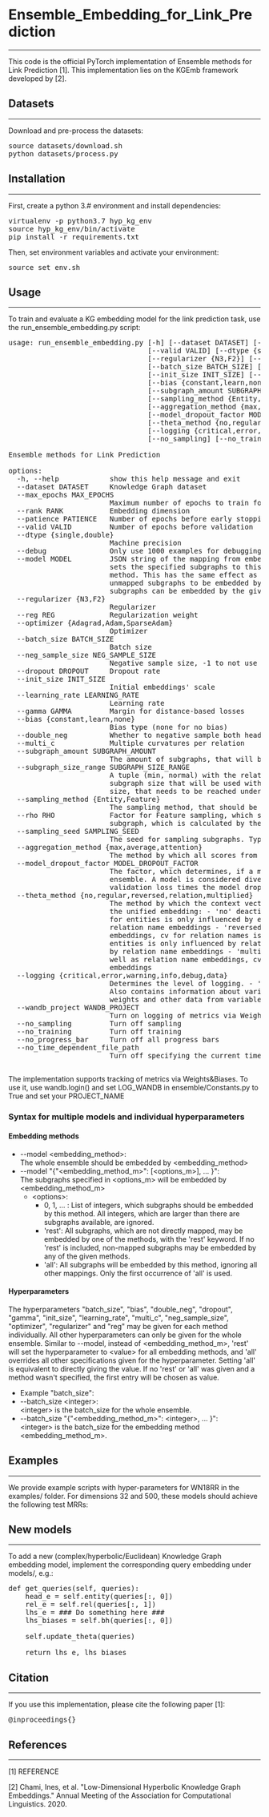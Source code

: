 # Ensemble_Embedding_for_Link_Prediction

---

This code is the official PyTorch implementation of Ensemble methods for Link Prediction [1].
This implementation lies on the KGEmb framework developed by [2].

## Datasets

---

Download and pre-process the datasets:

<pre>
source datasets/download.sh
python datasets/process.py
</pre>

## Installation

---

<!-- TODO get correct python version and update dependencies -->
First, create a python 3.# environment and install dependencies:
<pre>
virtualenv -p python3.7 hyp_kg_env
source hyp_kg_env/bin/activate
pip install -r requirements.txt
</pre>
Then, set environment variables and activate your environment:
<pre>
source set_env.sh
</pre>

## Usage

---

To train and evaluate a KG embedding model for the link prediction task, use the run_ensemble_embedding.py script:
<pre>
usage: run_ensemble_embedding.py [-h] [--dataset DATASET] [--max_epochs MAX_EPOCHS] [--rank RANK] [--patience PATIENCE]
                                 [--valid VALID] [--dtype {single,double}] [--debug] [--model MODEL]
                                 [--regularizer {N3,F2}] [--reg REG] [--optimizer {Adagrad,Adam,SparseAdam}]
                                 [--batch_size BATCH_SIZE] [--neg_sample_size NEG_SAMPLE_SIZE] [--dropout DROPOUT]
                                 [--init_size INIT_SIZE] [--learning_rate LEARNING_RATE] [--gamma GAMMA]
                                 [--bias {constant,learn,none}] [--double_neg] [--multi_c]
                                 [--subgraph_amount SUBGRAPH_AMOUNT] [--subgraph_size_range SUBGRAPH_SIZE_RANGE]
                                 [--sampling_method {Entity,Feature}] [--rho RHO] [--sampling_seed SAMPLING_SEED]
                                 [--aggregation_method {max,average,attention}]
                                 [--model_dropout_factor MODEL_DROPOUT_FACTOR]
                                 [--theta_method {no,regular,reversed,relation,multiplied}]
                                 [--logging {critical,error,warning,info,debug,data}] [--wandb_project WANDB_PROJECT]      
                                 [--no_sampling] [--no_training] [--no_progress_bar] [--no_time_dependent_file_path]       

Ensemble methods for Link Prediction

options:
  -h, --help            show this help message and exit
  --dataset DATASET     Knowledge Graph dataset
  --max_epochs MAX_EPOCHS
                        Maximum number of epochs to train for
  --rank RANK           Embedding dimension
  --patience PATIENCE   Number of epochs before early stopping
  --valid VALID         Number of epochs before validation
  --dtype {single,double}
                        Machine precision
  --debug               Only use 1000 examples for debugging
  --model MODEL         JSON string of the mapping from embedding methods to subgraphs. - &lt;subgraph number&gt; in a mapping   
                        sets the specified subgraphs to this method - 'all' in a mapping sets all subgraphs to this        
                        method. This has the same effect as --model &lt;MODEL_NAME&gt; - 'rest' in a mapping allows all
                        unmapped subgraphs to be embedded by this method. If nothing was specified in the mapping, all     
                        subgraphs can be embedded by the given embedding method.
  --regularizer {N3,F2}
                        Regularizer
  --reg REG             Regularization weight
  --optimizer {Adagrad,Adam,SparseAdam}
                        Optimizer
  --batch_size BATCH_SIZE
                        Batch size
  --neg_sample_size NEG_SAMPLE_SIZE
                        Negative sample size, -1 to not use negative sampling
  --dropout DROPOUT     Dropout rate
  --init_size INIT_SIZE
                        Initial embeddings' scale
  --learning_rate LEARNING_RATE
                        Learning rate
  --gamma GAMMA         Margin for distance-based losses
  --bias {constant,learn,none}
                        Bias type (none for no bias)
  --double_neg          Whether to negative sample both head and tail entities
  --multi_c             Multiple curvatures per relation
  --subgraph_amount SUBGRAPH_AMOUNT
                        The amount of subgraphs, that will be present in the ensemble
  --subgraph_size_range SUBGRAPH_SIZE_RANGE
                        A tuple (min, normal) with the relative subgraph sizes, where - 'min' is the minimal relative      
                        subgraph size that will be used with Feature sampling - 'normal' is the normal relative subgraph   
                        size, that needs to be reached under normal conditions
  --sampling_method {Entity,Feature}
                        The sampling method, that should be used
  --rho RHO             Factor for Feature sampling, which specifies, how many relation names should be present in the     
                        subgraph, which is calculated by the formula 'rho * √|Relation Names|'
  --sampling_seed SAMPLING_SEED
                        The seed for sampling subgraphs. Type 'random' for a random seed.
  --aggregation_method {max,average,attention}
                        The method by which all scores from the ensemble are aggregated.
  --model_dropout_factor MODEL_DROPOUT_FACTOR
                        The factor, which determines, if a model is considered diverged and therefore removed from the     
                        ensemble. A model is considered diverged, if the current validation loss exceeds the first
                        validation loss times the model dropout factor
  --theta_method {no,regular,reversed,relation,multiplied}
                        The method by which the context vectors (cv) are used in order to calculate attention values for   
                        the unified embedding: - 'no' deactivates the calculation of an unified embedding - 'regular' cv   
                        for entities is only influenced by entity embeddings, cv for relation names is only influenced by  
                        relation name embeddings - 'reversed' cv for entities is only influenced by relation name
                        embeddings, cv for relation names is only influenced by entity embeddings - 'relation' cv for      
                        entities is only influenced by relation name embeddings, cv for relation names is only influenced  
                        by relation name embeddings - 'multiplied' cv for entities is influenced by entity embeddings as   
                        well as relation name embeddings, cv for relation names is only influenced by relation name        
                        embeddings
  --logging {critical,error,warning,info,debug,data}
                        Determines the level of logging. - 'info': Contains information about the progress - 'debug':      
                        Also contains information about variables, e.g. tensor sizes - 'data': Also contains embedding     
                        weights and other data from variables, which is printed directly to the log'
  --wandb_project WANDB_PROJECT
                        Turn on logging of metrics via Weights&Biases and synchronize with the given project name.
  --no_sampling         Turn off sampling
  --no_training         Turn off training
  --no_progress_bar     Turn off all progress bars
  --no_time_dependent_file_path
                        Turn off specifying the current time in file path, when creating logs and other files

</pre>


The implementation supports tracking of metrics via Weights&Biases. To use it, use wandb.login() and set LOG_WANDB in
ensemble/Constants.py to True and set your PROJECT_NAME

### Syntax for multiple models and individual hyperparameters

#### Embedding methods

- --model <embedding_method>:  
  The whole ensemble should be embedded by <embedding_method>
- --model "{\"<embedding_method_m>\": [\<options_m>], ... }":  
  The subgraphs specified in \<options_m> will be embedded by <embedding_method_m>
    - \<options>:
        - 0, 1, ... : List of integers, which subgraphs should be embedded by this method. All integers, which
          are larger than there are subgraphs available, are ignored.
        - 'rest': All subgraphs, which are not directly mapped, may be embedded by one of the methods, with the
          'rest' keyword. If no 'rest' is included, non-mapped subgraphs may be embedded by any of the given
          methods.
        - 'all': All subgraphs will be embedded by this method, ignoring all other mappings. Only the first
          occurrence of 'all' is used.

#### Hyperparameters

The hyperparameters "batch_size", "bias", "double_neg", "dropout", "gamma", "init_size", "learning_rate",
"multi_c", "neg_sample_size", "optimizer", "regularizer" and "reg" may be given for each method individually. All
other hyperparameters can only be given for the whole ensemble.
Similar to --model, instead of \<embedding_method_m>, 'rest' will set the hyperparameter to \<value> for all embedding
methods, and 'all' overrides all other specifications given for the hyperparameter. Setting 'all' is equivalent to
directly giving the value. If no 'rest' or 'all' was given
and a method wasn't specified, the first entry will be chosen as value.
- Example "batch_size":
- --batch_size \<integer>:  
  \<integer> is the batch_size for the whole ensemble.
- --batch_size "{\"<embedding_method_m>\": \<integer>, ... }":  
  \<integer> is the batch_size for the embedding method \<embedding_method_m>.

## Examples

---

We provide example scripts with hyper-parameters for WN18RR in the examples/ folder. For dimensions 32 and 500, these
models should achieve the following test MRRs:

## New models

---

To add a new (complex/hyperbolic/Euclidean) Knowledge Graph embedding model, implement the corresponding query embedding
under models/, e.g.:
<pre>
def get_queries(self, queries):
    head_e = self.entity(queries[:, 0])
    rel_e = self.rel(queries[:, 1])
    lhs_e = ### Do something here ###
    lhs_biases = self.bh(queries[:, 0])

    self.update_theta(queries)

    return lhs_e, lhs_biases
</pre>

## Citation

---

If you use this implementation, please cite the following paper [1]:
<!-- TODO Get reference for citation -->
<pre>
@inproceedings{}
</pre>

## References

---

<!-- TODO Get reference for citation -->
[1] REFERENCE

[2] Chami, Ines, et al. "Low-Dimensional Hyperbolic Knowledge Graph Embeddings." Annual Meeting of the Association for
Computational Linguistics. 2020.











